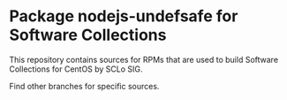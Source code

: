 # Package nodejs-undefsafe for Software Collections

This repository contains sources for RPMs that are used
to build Software Collections for CentOS by SCLo SIG.

Find other branches for specific sources.
